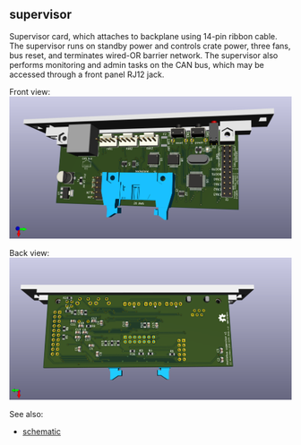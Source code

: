 ## supervisor

Supervisor card, which attaches to backplane using 14-pin ribbon cable.
The supervisor runs on standby power and controls crate power, three fans,
bus reset, and terminates wired-OR barrier network.  The supervisor also
performs monitoring and admin tasks on the CAN bus, which may be accessed
through a front panel RJ12 jack.

Front view:
![Image of front](front.png)

Back view:
![Image of back](back.png)

See also:
* [schematic](schematic.pdf)
